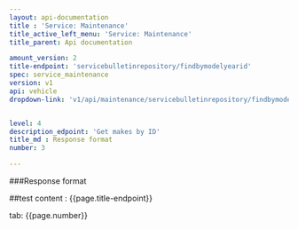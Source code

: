 ```yaml
---
layout: api-documentation
title : 'Service: Maintenance'
title_active_left_menu: 'Service: Maintenance'
title_parent: Api documentation

amount_version: 2
title-endpoint: 'servicebulletinrepository/findbymodelyearid'
spec: service_maintenance
version: v1
api: vehicle
dropdown-link: 'v1/api/maintenance/servicebulletinrepository/findbymodelyearid'


level: 4
description_edpoint: 'Get makes by ID'
title_md : Response format
number: 3

---
```


###Response format

##test content : {{page.title-endpoint}} 

tab: {{page.number}}